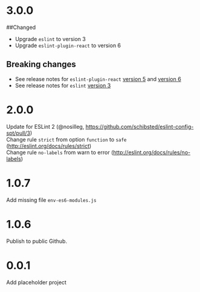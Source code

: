 # 3.0.0
##Changed

 * Upgrade `eslint` to version 3
 * Upgrade `eslint-plugin-react` to version 6

## Breaking changes

 * See release notes for `eslint-plugin-react`
[version 5](https://github.com/yannickcr/eslint-plugin-react/blob/master/CHANGELOG.md#500---2016-04-17)
and
[version 6](https://github.com/yannickcr/eslint-plugin-react/blob/master/CHANGELOG.md#600---2016-08-01)
 * See release notes for `eslint`
 [version 3](https://github.com/eslint/eslint/commit/6f49c1ed)

# 2.0.0
Update for ESLint 2 (@nosilleg, https://github.com/schibsted/eslint-config-spt/pull/3)  
Change rule `strict` from option `function` to `safe` (http://eslint.org/docs/rules/strict)  
Change rule `no-labels` from warn to error (http://eslint.org/docs/rules/no-labels)

# 1.0.7
Add missing file `env-es6-modules.js`

# 1.0.6
Publish to public Github.

# 0.0.1
Add placeholder project
